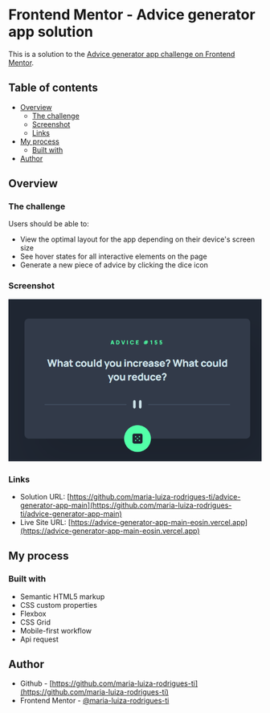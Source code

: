 # Frontend Mentor - Advice generator app solution

This is a solution to the [Advice generator app challenge on Frontend Mentor](https://www.frontendmentor.io/challenges/advice-generator-app-QdUG-13db).

## Table of contents

- [Overview](#overview)
  - [The challenge](#the-challenge)
  - [Screenshot](#screenshot)
  - [Links](#links)
- [My process](#my-process)
  - [Built with](#built-with)
- [Author](#author)

## Overview

### The challenge

Users should be able to:

- View the optimal layout for the app depending on their device's screen size
- See hover states for all interactive elements on the page
- Generate a new piece of advice by clicking the dice icon

### Screenshot

![](./images/screenshot.png)

### Links

- Solution URL: [https://github.com/maria-luiza-rodrigues-ti/advice-generator-app-main](https://github.com/maria-luiza-rodrigues-ti/advice-generator-app-main)
- Live Site URL: [https://advice-generator-app-main-eosin.vercel.app](https://advice-generator-app-main-eosin.vercel.app)

## My process

### Built with

- Semantic HTML5 markup
- CSS custom properties
- Flexbox
- CSS Grid
- Mobile-first workflow
- Api request

## Author

- Github - [https://github.com/maria-luiza-rodrigues-ti](https://github.com/maria-luiza-rodrigues-ti)
- Frontend Mentor - [@maria-luiza-rodrigues-ti](https://www.frontendmentor.io/profile/maria-luiza-rodrigues-ti)
